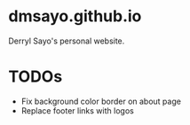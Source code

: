 # dmsayo.github.io
Derryl Sayo's personal website.

# TODOs
- Fix background color border on about page
- Replace footer links with logos